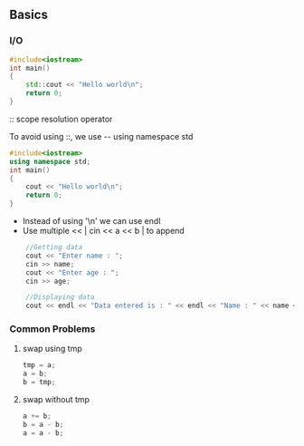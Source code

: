 ## Basics
### I/O
```cpp
#include<iostream>
int main()
{
    std::cout << "Hello world\n";
    return 0;
}
```

::  scope resolution operator

To avoid using ::, we use -- using namespace std
```cpp
#include<iostream>
using namespace std;
int main()
{
    cout << "Hello world\n";
    return 0;
}
```

* Instead of using '\n' we can use endl 
* Use multiple << | cin << a << b | to append 

```cpp
    //Getting data
    cout << "Enter name : ";
    cin >> name;
    cout << "Enter age : ";
    cin >> age;

    //Displaying data
    cout << endl << "Data entered is : " << endl << "Name : " << name << endl << "Age : " << age << endl;
```

### Common Problems
1. swap using tmp
    ```cpp
    tmp = a;
    a = b;
    b = tmp;
    ```

2. swap without tmp
    ```cpp
    a += b;
    b = a - b;
    a = a - b;
    ```